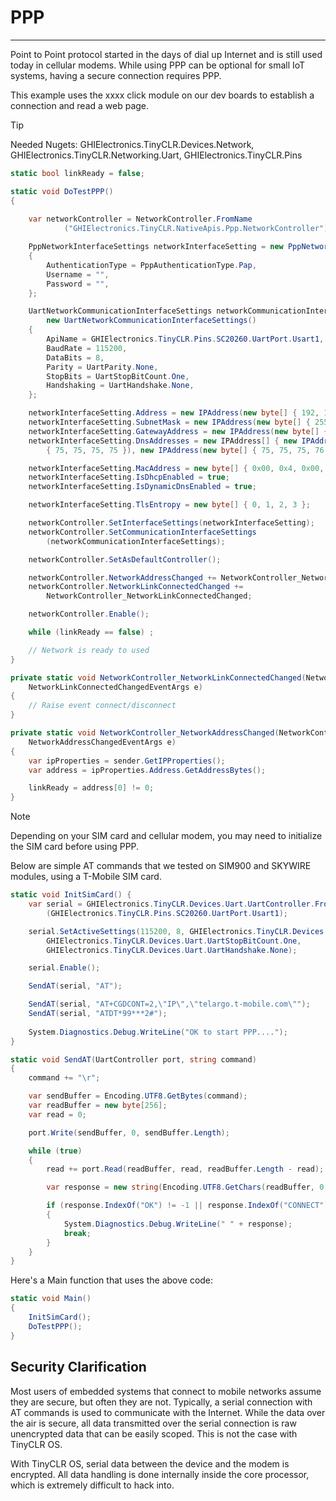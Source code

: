 # PPP
---

Point to Point protocol started in the days of dial up Internet and is still used today in cellular modems. While using PPP can be optional for small IoT systems, having a secure connection requires PPP.

This example uses the xxxx click module on our dev boards to establish a connection and read a web page.

>[!TIP]
>Needed Nugets: GHIElectronics.TinyCLR.Devices.Network, GHIElectronics.TinyCLR.Networking.Uart, GHIElectronics.TinyCLR.Pins

```cs
static bool linkReady = false;

static void DoTestPPP()
{
            
    var networkController = NetworkController.FromName
            ("GHIElectronics.TinyCLR.NativeApis.Ppp.NetworkController");

    PppNetworkInterfaceSettings networkInterfaceSetting = new PppNetworkInterfaceSettings()
    {
        AuthenticationType = PppAuthenticationType.Pap,
        Username = "",
        Password = "",
    };

    UartNetworkCommunicationInterfaceSettings networkCommunicationInterfaceSettings =
        new UartNetworkCommunicationInterfaceSettings()
    {
        ApiName = GHIElectronics.TinyCLR.Pins.SC20260.UartPort.Usart1,
        BaudRate = 115200,
        DataBits = 8,
        Parity = UartParity.None,
        StopBits = UartStopBitCount.One,
        Handshaking = UartHandshake.None,
    };

    networkInterfaceSetting.Address = new IPAddress(new byte[] { 192, 168, 1, 122 });
    networkInterfaceSetting.SubnetMask = new IPAddress(new byte[] { 255, 255, 255, 0 });
    networkInterfaceSetting.GatewayAddress = new IPAddress(new byte[] { 192, 168, 1, 1 });
    networkInterfaceSetting.DnsAddresses = new IPAddress[] { new IPAddress(new byte[]
        { 75, 75, 75, 75 }), new IPAddress(new byte[] { 75, 75, 75, 76 }) };

    networkInterfaceSetting.MacAddress = new byte[] { 0x00, 0x4, 0x00, 0x00, 0x00, 0x00 };
    networkInterfaceSetting.IsDhcpEnabled = true;
    networkInterfaceSetting.IsDynamicDnsEnabled = true;

    networkInterfaceSetting.TlsEntropy = new byte[] { 0, 1, 2, 3 };

    networkController.SetInterfaceSettings(networkInterfaceSetting);
    networkController.SetCommunicationInterfaceSettings
        (networkCommunicationInterfaceSettings);

    networkController.SetAsDefaultController();

    networkController.NetworkAddressChanged += NetworkController_NetworkAddressChanged;
    networkController.NetworkLinkConnectedChanged +=
        NetworkController_NetworkLinkConnectedChanged;

    networkController.Enable();

    while (linkReady == false) ;

    // Network is ready to used
}

private static void NetworkController_NetworkLinkConnectedChanged(NetworkController sender,
    NetworkLinkConnectedChangedEventArgs e)
{
    // Raise event connect/disconnect
}

private static void NetworkController_NetworkAddressChanged(NetworkController sender,
    NetworkAddressChangedEventArgs e)
{
    var ipProperties = sender.GetIPProperties();
    var address = ipProperties.Address.GetAddressBytes();

    linkReady = address[0] != 0;
}
```

> [!NOTE]  
> Depending on your SIM card and cellular modem, you may need to initialize the SIM card before using PPP.

Below are simple AT commands that we tested on SIM900 and SKYWIRE modules, using a T-Mobile SIM card.

```cs
static void InitSimCard() {
    var serial = GHIElectronics.TinyCLR.Devices.Uart.UartController.FromName
        (GHIElectronics.TinyCLR.Pins.SC20260.UartPort.Usart1);

    serial.SetActiveSettings(115200, 8, GHIElectronics.TinyCLR.Devices.Uart.UartParity.None,
        GHIElectronics.TinyCLR.Devices.Uart.UartStopBitCount.One,
        GHIElectronics.TinyCLR.Devices.Uart.UartHandshake.None);

    serial.Enable();

    SendAT(serial, "AT");

    SendAT(serial, "AT+CGDCONT=2,\"IP\",\"telargo.t-mobile.com\"");
    SendAT(serial, "ATDT*99***2#");
    
    System.Diagnostics.Debug.WriteLine("OK to start PPP....");
}

static void SendAT(UartController port, string command)
{
    command += "\r";

    var sendBuffer = Encoding.UTF8.GetBytes(command);
    var readBuffer = new byte[256];
    var read = 0;

    port.Write(sendBuffer, 0, sendBuffer.Length);

    while (true)
    {
        read += port.Read(readBuffer, read, readBuffer.Length - read);

        var response = new string(Encoding.UTF8.GetChars(readBuffer, 0, read));

        if (response.IndexOf("OK") != -1 || response.IndexOf("CONNECT") != -1)
        {
            System.Diagnostics.Debug.WriteLine(" " + response);
            break;
        }
    }
}
```

Here's a Main function that uses the above code:

```cs
static void Main()
{
    InitSimCard();
    DoTestPPP();
}
```

## Security Clarification

Most users of embedded systems that connect to mobile networks assume they are secure, but often they are not. Typically, a serial connection with AT commands is used to communicate with the Internet. While the data over the air is secure, all data transmitted over the serial connection is raw unencrypted data that can be easily scoped. This is not the case with TinyCLR OS.

With TinyCLR OS, serial data between the device and the modem is encrypted. All data handling is done internally inside the core processor, which is extremely difficult to hack into.

